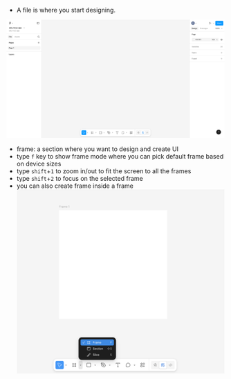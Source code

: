 
- A file is where you start designing.

![Pasted image 20250811100608](Pasted%20image%2020250811100608.png)

- frame: a section where you want to design and create UI
- type `f` key to show frame mode where you can pick default frame based on device sizes
- type `shift`+`1` to zoom in/out to fit the screen to all the frames
- type `shift`+`2` to focus on the selected frame
- you can also create frame inside a frame
![](Pasted%20image%2020250811101347.png)